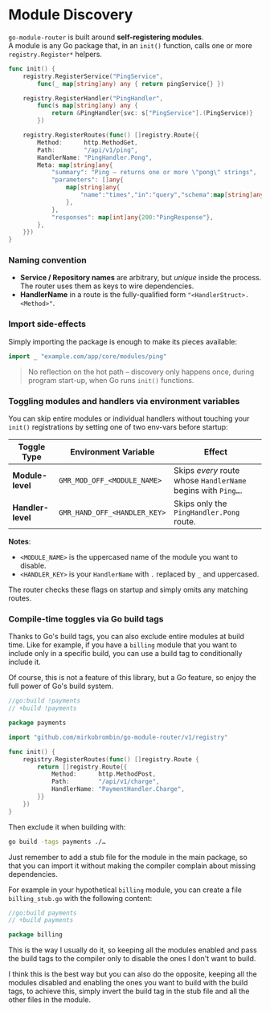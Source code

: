 # Module Discovery

`go-module-router` is built around **self-registering modules**.  
A module is any Go package that, in an `init()` function, calls one or more
`registry.Register*` helpers.

```go
func init() {
    registry.RegisterService("PingService",
        func(_ map[string]any) any { return pingService{} })

    registry.RegisterHandler("PingHandler",
        func(s map[string]any) any {
            return &PingHandler{svc: s["PingService"].(PingService)}
        })

    registry.RegisterRoutes(func() []registry.Route{{
        Method:      http.MethodGet,
        Path:        "/api/v1/ping",
        HandlerName: "PingHandler.Pong",
        Meta: map[string]any{
            "summary": "Ping – returns one or more \"pong\" strings",
            "parameters": []any{
                map[string]any{
                    "name":"times","in":"query","schema":map[string]any{"type":"integer","minimum":1},
                },
            },
            "responses": map[int]any{200:"PingResponse"},
        },
    }})
}
```

### Naming convention

* **Service / Repository names** are arbitrary, but *unique* inside the
  process.
  The router uses them as keys to wire dependencies.
* **HandlerName** in a route is the fully-qualified form
  `"<HandlerStruct>.<Method>"`.

### Import side-effects

Simply importing the package is enough to make its pieces available:

```go
import _ "example.com/app/core/modules/ping"
```

> No reflection on the hot path – discovery only happens once, during
> program start-up, when Go runs `init()` functions.

### Toggling modules and handlers via environment variables

You can skip entire modules or individual handlers without touching your 
`init()` registrations by setting one of two env-vars before startup:

| **Toggle Type**      | **Environment Variable**                     | **Effect**                                                                 |
|-----------------------|---------------------------------------------|-----------------------------------------------------------------------------|
| **Module-level**      | `GMR_MOD_OFF_<MODULE_NAME>`                 | Skips *every* route whose `HandlerName` begins with `Ping…`.               |
| **Handler-level**     | `GMR_HAND_OFF_<HANDLER_KEY>`                | Skips only the `PingHandler.Pong` route.                                   |

**Notes**:  
- `<MODULE_NAME>` is the uppercased name of the module you want to disable.  
- `<HANDLER_KEY>` is your `HandlerName` with `.` replaced by `_` and uppercased.

The router checks these flags on startup and simply omits any matching routes.

### Compile-time toggles via Go build tags

Thanks to Go's build tags, you can also exclude entire modules at build time.
Like for example, if you have a `billing` module that you want to include
only in a specific build, you can use a build tag to conditionally include
it.

Of course, this is not a feature of this library, but a Go feature, so enjoy
the full power of Go's build system.

```go
//go:build !payments
// +build !payments

package payments

import "github.com/mirkobrombin/go-module-router/v1/registry"

func init() {
    registry.RegisterRoutes(func() []registry.Route {
        return []registry.Route{{
            Method:      http.MethodPost,
            Path:        "/api/v1/charge",
            HandlerName: "PaymentHandler.Charge",
        }}
    })
}
```

Then exclude it when building with:

```bash
go build -tags payments ./…
```

Just remember to add a stub file for the module in the main package, so that
you can import it without making the compiler complain about missing
dependencies.

For example in your hypothetical `billing` module, you can create a file
`billing_stub.go` with the following content:

```go
//go:build payments
// +build payments

package billing
```

This is the way I usually do it, so keeping all the modules enabled and pass
the build tags to the compiler only to disable the ones I don't want to
build.

I think this is the best way but you can also do the opposite, keeping all
the modules disabled and enabling the ones you want to build with the build
tags, to achieve this, simply invert the build tag in the stub file and all
the other files in the module.



